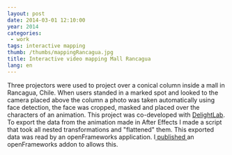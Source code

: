 ```yaml
---
layout: post
date: 2014-03-01 12:10:00
year: 2014
categories:
 - work
tags: interactive mapping
thumb: /thumbs/mappingRancagua.jpg
title: Interactive video mapping Mall Rancagua
lang: en
---
```


Three projectors were used to project over a conical column inside a mall in Rancagua, Chile.
When users standed in a marked spot and looked to the camera placed above the column a photo was taken automatically using face detection, the face was cropped, masked and placed over the characters of an animation. This project was co-developed with [DelightLab](http://www.delightlab.com).
To export the data from the animation made in After Effects I made a script that took all nested transformations and "flattened" them. This exported data was read by an openFrameworks application. I[ published ](https://github.com/roymacdonald/ofxAfterEffectsTransforms)an openFrameworks addon to allows this.
